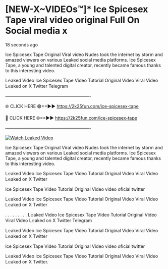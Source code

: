 # [NEW-X~VIDEOs™]* Ice Spicesex Tape viral video original Full On Social media x

18 seconds ago

Ice Spicesex Tape Original Viral video Nudes took the internet by storm and amazed viewers on various Leaked social media platforms. Ice Spicesex Tape, a young and talented digital creator, recently became famous thanks to this interesting video.

L𝚎aked Video Ice Spicesex Tape Video Tutorial Original Video Viral Video L𝚎aked on X Twitter Telegram

———————————————————-

🌐 CLICK HERE 🟢==►► https://2k25fun.com/ice-spicesex-tape

🔴 CLICK HERE 🌐==►► https://2k25fun.com/ice-spicesex-tape

———————————————————-

[![Watch Leaked Video](https://miro.medium.com/v2/resize:fit:828/format:webp/1*cilzJN44JGOrTw9NJCrNHA.gif "Watch Leaked Video")](https://2k25fun.com/ice-spicesex-tape)

Ice Spicesex Tape Original Viral video Nudes took the internet by storm and amazed viewers on various Leaked social media platforms. Ice Spicesex Tape, a young and talented digital creator, recently became famous thanks to this interesting video.

L𝚎aked Video Ice Spicesex Tape Video Tutorial Original Video Viral Video L𝚎aked on X Twitter

Ice Spicesex Tape Video Tutorial Original Video video oficial twitter

L𝚎aked Video Ice Spicesex Tape Video Tutorial Original Video Viral Video L𝚎aked on X Twitter

. . . . . . . . . L𝚎aked Video Ice Spicesex Tape Video Tutorial Original Video Viral Video L𝚎aked on X Twitter Telegram

L𝚎aked Video Ice Spicesex Tape Video Tutorial Original Video Viral Video L𝚎aked on X Twitter

Ice Spicesex Tape Video Tutorial Original Video video oficial twitter

L𝚎aked Video Ice Spicesex Tape Video Tutorial Original Video Viral Video L𝚎aked on X Twitter.